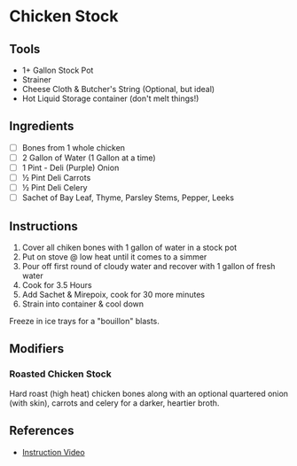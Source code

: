 # Chicken Stock

## Tools

- 1+ Gallon Stock Pot
- Strainer
- Cheese Cloth & Butcher's String (Optional, but ideal)
- Hot Liquid Storage container (don't melt things!)

## Ingredients

- [ ] Bones from 1 whole chicken
- [ ] 2 Gallon of Water (1 Gallon at a time)
- [ ] 1 Pint - Deli (Purple) Onion
- [ ] ½ Pint Deli Carrots
- [ ] ½ Pint Deli Celery
- [ ] Sachet of Bay Leaf, Thyme, Parsley Stems, Pepper, Leeks

## Instructions

1. Cover all chiken bones with 1 gallon of water in a stock pot
2. Put on stove @ low heat until it comes to a simmer
3. Pour off first round of cloudy water and recover with 1 gallon of fresh water
4. Cook for 3.5 Hours
5. Add Sachet & Mirepoix, cook for 30 more minutes
6. Strain into container & cool down

Freeze in ice trays for a "bouillon" blasts.

## Modifiers

### Roasted Chicken Stock

Hard roast (high heat) chicken bones along with an optional quartered onion
(with skin), carrots and celery for a darker, heartier broth.

## References

- [Instruction Video](chicken-stock.mp4)
